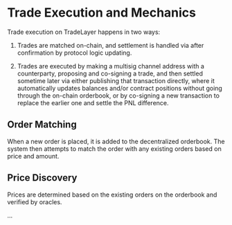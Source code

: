 # Trade Execution and Mechanics

Trade execution on TradeLayer happens in two ways:

1) Trades are matched on-chain, and settlement is handled via after confirmation by protocol logic updating.

2) Trades are executed by making a multisig channel address with a counterparty, proposing and co-signing a trade, and then settled sometime later via either publishing that transaction directly, where it automatically updates balances and/or contract positions without going through the on-chain orderbook, or by co-signing a new transaction to replace the earlier one and settle the PNL difference.

## Order Matching

When a new order is placed, it is added to the decentralized orderbook. The system then attempts to match the order with any existing orders based on price and amount.

## Price Discovery

Prices are determined based on the existing orders on the orderbook and verified by oracles.

...
